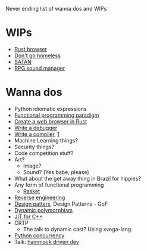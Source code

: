 Never ending list of wanna dos and WIPs

# WIPs

* [Rust browser]()
* [Don't go homeless]()
* [SATAN]()
* [RPG sound manager]()

# Wanna dos

* Python idiomatic expressions
* [Functional programming paradigm](https://blog.kalvad.com/haskell-series-part-1/)
* [Create a web browser in Rust](https://browser.engineering/)
* [Write a debugger](https://blog.tartanllama.xyz/writing-a-linux-debugger-setup/)
* [Write a compiler](https://www.cs.cornell.edu/courses/cs6120/2020fa/self-guided/), [1](https://norasandler.com/2017/11/29/Write-a-Compiler.html)
* Machine Learning things?
* Security things?
* Code competition stuff?
* Art?
    * Image?
    * Sound? (Yes babe, please)
* What about the get away thing in Brazil for hippies?
* Any form of functional programming
    * [Rasket](https://docs.racket-lang.org/quick/)
* [Reverse engineering](https://0x41.cf/reversing/2021/07/21/reversing-x86-and-c-code-for-beginners.html)
* [Design patters](https://realpython.com/factory-method-python/), Design Patterns - GoF
* [Dynamic polymorphism](https://www.youtube.com/watch?v=8c6BAQcYF_E)
* [JIT for C++](https://blog.quarkslab.com/easyjit-just-in-time-compilation-for-c.html)
* CRTP
   * The talk to dynamic cast? Using xvega-lang
* [Python concurrency](https://realpython.com/python-concurrency/)
* Talk: [hammock driven dev](https://www.youtube.com/watch?v=f84n5oFoZBc&t=1s)

